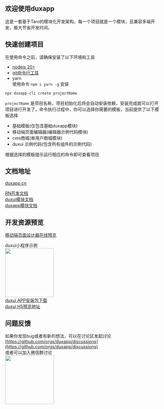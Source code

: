 ## 欢迎使用duxapp
这是一套基于Taro的模块化开发架构，每一个项目就是一个模块，且兼容多端开发，极大节省开发时间。

## 快速创建项目

在使用命令之前，请确保安装了以下环境和工具

- [nodejs 20+](https://nodejs.cn/download/)
- [git命令行工具](https://git-scm.com/downloads)
- yarn  
使用命令 `npm i yarn -g` 安装

```bash
npx duxapp-cli create projectName
```

`projectName` 是项目名称，项目初始化后将会自动安装依赖，安装完成就可以打开项目进行开发了，命令执行过程中，你可以选择你需要的模板，当前提供了以下模板选择

- 基础模板(仅包含基础duxapp模块)
- 移动端页面编辑器(编辑器示例代码模块)
- cms商城(单用户商城模块)
- duxui 示例代码(包含所有组件的示例代码)

根据选择的模板提示运行相应的命令即可查看项目

## 文档地址

[duxapp.cn](http://duxapp.cn)  

[RN开发文档](http://duxapp.cn/docs/course/rn/start)  
[duxui模块文档](http://duxapp.cn/docs/duxui/start)  
[duxapp模块文档](http://duxapp.cn/docs/duxapp/start)  

## 开发资源预览
[移动端页面设计器在线预览](https://design.duxapp.cn/)  

duxui小程序示例  
<image src="./weapp.jpg" width="160" />  
[duxui APP安装包下载](https://app.share.dux.plus/com.duxapp.duxui)  
[duxui H5预览地址](https://duxui.duxapp.cn)  

## 问题反馈
如果你发现bug或者有新的想法，可以在讨论区发起讨论  
[https://github.com/orgs/duxapp/discussions](https://github.com/orgs/duxapp/discussions)  
或者可以加入微信群讨论  
<image src="./wexin.png" width="160" />  
